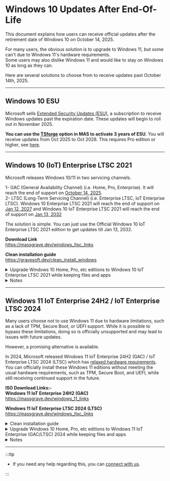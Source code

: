# Windows 10 Updates After End-Of-Life

This document explains how users can receive official updates after the retirement date of Windows 10 on October 14, 2025.  

For many users, the obvious solution is to upgrade to Windows 11, but some can't due to Windows 11's hardware requirements.  
Some users may also dislike Windows 11
and would like to stay on Windows 10 as long as they can.

Here are several solutions to choose from to receive updates past October 14th, 2025.

---

## Windows 10 ESU

Microsoft sells [Extended Security Updates (ESU)](https://learn.microsoft.com/en-us/windows/whats-new/extended-security-updates), a subscription to receive Windows updates past the expiration date. These updates will begin to roll out in November 2025. 

**You can use the [TSforge](tsforge.md) option in MAS to activate 3 years of ESU.** You will receive updates from Oct 2025 to Oct 2028. This requires Pro edition or higher, see [here](faq.md#how-to-change-the-windows-edition-from-home-to-pro).

---

## Windows 10 (IoT) Enterprise LTSC 2021

Microsoft releases Windows 10/11 in two servicing channels.

1- GAC (General Availability Channel) (i.e. Home, Pro, Enterprise). It will reach the end of support on [October 14, 2025](https://learn.microsoft.com/lifecycle/products/windows-10-home-and-pro).  
2- LTSC (Long-Term Servicing Channel) (i.e. Enterprise LTSC, IoT Enterprise LTSC). Windows 10 Enterprise LTSC 2021 will reach the end of support on [Jan 12, 2027](https://learn.microsoft.com/lifecycle/products/windows-10-enterprise-ltsc-2021) 
and Windows 10 IoT Enterprise LTSC 2021 will reach the end of support on [Jan 13, 2032](https://learn.microsoft.com/lifecycle/products/windows-10-iot-enterprise-ltsc-2021) 

The solution is simple. You can just use the Official Windows 10 IoT Enterprise LTSC 2021 edition to get updates till Jan 13, 2032.

**Download Link**  
https://massgrave.dev/windows_ltsc_links

**Clean installation guide**  
https://gravesoft.dev/clean_install_windows

<details>
  <summary>Upgrade Windows 10 Home, Pro, etc editions to Windows 10 IoT Enterprise LTSC 2021 while keeping files and apps</summary>

- Download Windows 10 Enterprise LTSC ISO from [here](windows_ltsc_links.md) in the **same Windows language and architecture**.  
  - To check the installed Windows architecture, open Powershell as admin and enter,  
`Get-WmiObject -Class Win32_OperatingSystem | Format-List OSArchitecture`  
    x64 means 64 Bit, x86 means 32 Bit  
  - To check the installed Windows Language, open Powershell as admin and enter,  
`dism /english /online /get-intl | find /i "Default system UI language"`
- Right-click on the downloaded ISO file, Open With > Windows Explorer
- A new DVD drive will appear in Windows Explorer, which means the installation image has been mounted successfully.
- Now open the command prompt as admin and enter,  
  `reg add "HKLM\SOFTWARE\Microsoft\Windows NT\CurrentVersion" /v EditionID /d IoTEnterpriseS /f`
- Now **quickly** go into that DVD drive and run setup.exe, and continue until you reach the final confirmation screen. (Don't take time at this step, otherwise it won't show an option to keep files and apps)
- Make sure it says "**Keep personal files and apps**" on the final screen. Then you can continue the process and wait until it is done.

That's all.

</details>

<details>
  <summary>Notes</summary>

- IoT Enterprise LTSC edition ISO's are available in English language only. But don't worry, you can install Non-IoT Enterprise LTSC in another language and later install IoT Enterprise LTSC 2021 key `QPM6N-7J2WJ-P88HH-P3YRH-YY74H` to change the edition.
- LTSC editions do not have Store apps installed by default. However, if you upgrade from GAC to LTSC, all your Store apps will be retained. In contrast, if you perform a clean installation of Windows LTSC, Store apps will not be installed. For instructions on how to install them manually, please refer to this [page](windows_ltsc_links.md).
- IoT editions are [binary identical](https://learn.microsoft.com/windows/iot/iot-enterprise/Overview) to Enterprise editions. The difference is in licensing. You can use it just fine on a general-purpose device.

</details>

---

## Windows 11 IoT Enterprise 24H2 / IoT Enterprise LTSC 2024

Many users choose not to use Windows 11 due to hardware limitations, such as a lack of TPM, Secure Boot, or UEFI support. While it is possible to bypass these limitations, doing so is officially unsupported and may lead to issues with future updates.

However, a promising alternative is available.

In 2024, Microsoft released Windows 11 IoT Enterprise 24H2 (GAC) / IoT Enterprise LTSC 2024 (LTSC) which has [relaxed hardware requirements](https://learn.microsoft.com/windows/iot/iot-enterprise/Hardware/System_Requirements?tabs=Windows11LTSC#optional-minimum-requirements).
You can officially install these Windows 11 editions without meeting the usual hardware requirements, such as TPM, Secure Boot, and UEFI, while still receiving continued support in the future. 

**ISO Download Links:-**  
**Windows 11 IoT Enterprise 24H2 (GAC)**  
https://massgrave.dev/windows_11_links

**Windows 11 IoT Enterprise LTSC 2024 (LTSC)**  
https://massgrave.dev/windows_ltsc_links

<details>
  <summary>Clean installation guide</summary>

- Guide: https://gravesoft.dev/clean_install_windows
- These IoT editions are available in the English language only. If you want this official support for IoT editions in other languages and don't want to use language packs, you can install any Windows 11 24H2 (For GAC) or Enterprise LTSC 2024 (For LTSC) ISO file with [Rufus](https://gravesoft.dev/clean_install_windows) and once the installation is done, you can use the change edition option in MAS to switch the edition to IoT Enterprise and enjoy official support on unsupported hardware.

</details>

<details>
  <summary>Upgrade Windows 10 Home, Pro, etc editions to Windows 11 IoT Enterprise (GAC/LTSC) 2024 while keeping files and apps</summary>

- Download the required ISO from the above link in the **same Windows language and architecture**.
- The IoT edition is available in English language only, but don't worry. If you want it in another language, download any Windows 11 24H2 (For GAC) or Enterprise LTSC 2024 (For LTSC) ISO in your language. (ISO in the same language is important)
  - To check the installed Windows architecture, open Powershell as admin and enter,  
`Get-WmiObject -Class Win32_OperatingSystem | Format-List OSArchitecture`  
    x64 means 64 Bit, x86 means 32 Bit  
  - To check the installed Windows Language, open Powershell as admin and enter,  
`dism /english /online /get-intl | find /i "Default system UI language"`
- Right-click on the downloaded ISO file, Open With > Windows Explorer
- A new DVD drive will appear in Windows Explorer, which means the installation image has been mounted successfully.
- Now open the command prompt as admin and enter,  
  **For GAC**  
`reg add "HKLM\SOFTWARE\Microsoft\Windows NT\CurrentVersion" /v EditionID /d IoTEnterprise /f`  
  **For LTSC**  
`reg add "HKLM\SOFTWARE\Microsoft\Windows NT\CurrentVersion" /v EditionID /d IoTEnterpriseS /f`
- Now **quickly** go into that DVD drive and run setup.exe, and continue until you reach the final confirmation screen. (Don't take time at this step, otherwise it won't show an option to keep files and apps)
- Make sure it says "**Keep personal files and apps**" on the final screen. Then you can continue the process and wait until it is done.

That's all.

</details>

<details>
  <summary>Notes</summary>

- Many tools can let you install Windows 11 if the hardware is not supported and monthly updates would work fine. However yearly feature updates will fail to install if hardware requirements are not met.
- This is why IoT (24H2/2024) editions are mentioned so that you can get official support on future feature upgrades.
- LTSC editions do not have Store apps installed by default. However, if you upgrade from GAC to LTSC, all your Store apps will be retained. In contrast, if you perform a clean installation of Windows LTSC, Store apps will not be installed. For instructions on how to install them manually, please refer to this [page](windows_ltsc_links.md).
- Windows 11 24H2 / 2024 requires CPUs that support SSE4.2 and POPCNT instructions.
- IoT editions are [binary identical](https://learn.microsoft.com/windows/iot/iot-enterprise/Overview) to Enterprise editions. The difference is in licensing. You can use it just fine on a general-purpose device.

</details>

---

:::tip

-   If you need any help regarding this, you can [connect with us](troubleshoot.md).

:::
